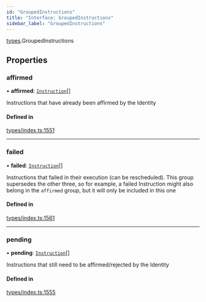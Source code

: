 ```yaml
---
id: "GroupedInstructions"
title: "Interface: GroupedInstructions"
sidebar_label: "GroupedInstructions"
---
```


[types](../../../modules/Types/Types.md).GroupedInstructions

## Properties

### affirmed

• **affirmed**: [`Instruction`](../../../classes/API/Entities/Instruction/Instruction.md)[]

Instructions that have already been affirmed by the Identity

#### Defined in

[types/index.ts:1551](https://github.com/PolymeshAssociation/polymesh-sdk/blob/de58d40fd/src/types/index.ts#L1551)

___

### failed

• **failed**: [`Instruction`](../../../classes/API/Entities/Instruction/Instruction.md)[]

Instructions that failed in their execution (can be rescheduled).
  This group supersedes the other three, so for example, a failed Instruction
  might also belong in the `affirmed` group, but it will only be included in this one

#### Defined in

[types/index.ts:1561](https://github.com/PolymeshAssociation/polymesh-sdk/blob/de58d40fd/src/types/index.ts#L1561)

___

### pending

• **pending**: [`Instruction`](../../../classes/API/Entities/Instruction/Instruction.md)[]

Instructions that still need to be affirmed/rejected by the Identity

#### Defined in

[types/index.ts:1555](https://github.com/PolymeshAssociation/polymesh-sdk/blob/de58d40fd/src/types/index.ts#L1555)
